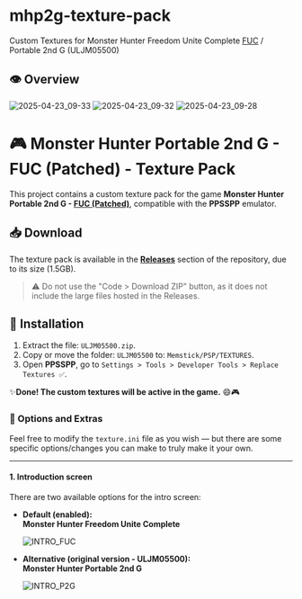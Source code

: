 # mhp2g-texture-pack
Custom Textures for Monster Hunter Freedom Unite Complete [FUC](https://fucomplete.github.io/) / Portable 2nd G (ULJM05500)

## 👁️ Overview
![2025-04-23_09-33](https://github.com/user-attachments/assets/44517f1c-cd21-4334-af4f-5e3bd6ccc194)
![2025-04-23_09-32](https://github.com/user-attachments/assets/ab3fba51-0b30-45b7-8685-21ec241c200f)
![2025-04-23_09-28](https://github.com/user-attachments/assets/23c55a39-171a-4b03-8493-d5691f0b9e34)

# 🎮 Monster Hunter Portable 2nd G - FUC (Patched) - Texture Pack
This project contains a custom texture pack for the game **Monster Hunter Portable 2nd G - [FUC (Patched)](https://fucomplete.github.io/)**, compatible with the **PPSSPP** emulator.

## 📥 Download
The texture pack is available in the [**Releases**](../../releases) section of the repository, due to its size (1.5GB).

> ⚠️ Do not use the "Code > Download ZIP" button, as it does not include the large files hosted in the Releases.



## 🧾 Installation

1. Extract the file: `ULJM05500.zip`.
2. Copy or move the folder: `ULJM05500` to: `Memstick/PSP/TEXTURES`.
3. Open **PPSSPP**, go to `Settings > Tools > Developer Tools > Replace Textures ✅`.

✨**Done! The custom textures will be active in the game.** 😄🎮



### 🎨 Options and Extras

Feel free to modify the `texture.ini` file as you wish — but there are some specific options/changes you can make to truly make it your own.

---

#### 1. Introduction screen

There are two available options for the intro screen:

- **Default (enabled):**  
  **Monster Hunter Freedom Unite Complete**

  ![INTRO_FUC](https://github.com/user-attachments/assets/3f51664f-812d-4920-aad3-17077dd1bca2)

- **Alternative (original version - ULJM05500):**  
  **Monster Hunter Portable 2nd G**

  ![INTRO_P2G](https://github.com/user-attachments/assets/d87707d7-670f-4665-827f-3b81d47bf5c2)






